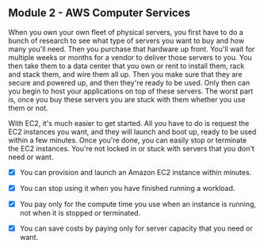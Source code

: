 ## Module 2 - AWS Computer Services

When you own your own fleet of physical servers, you first have to do a bunch of research to see what type of servers 
you want to buy and how many you'll need. 
Then you purchase that hardware up front. You'll wait for multiple weeks or months for a vendor to deliver those servers to you.
You then take them to a data center that you own or rent to install them, rack and stack them, and wire them all up. 
Then you make sure that they are secure and powered up, and then they're ready to be used. 
Only then can you begin to host your applications on top of these servers. 
The worst part is, once you buy these servers you are stuck with them whether you use them or not.

With EC2, it's much easier to get started. All you have to do is request the EC2 instances you want, and 
they will launch and boot up, ready to be used within a few minutes. 
Once you're done, you can easily stop or terminate the EC2 instances. 
You're not locked in or stuck with servers that you don't need or want.

- [x] You can provision and launch an Amazon EC2 instance within minutes.
- [x] You can stop using it when you have finished running a workload.
- [x] You pay only for the compute time you use when an instance is running, not when it is stopped or terminated.
- [x] You can save costs by paying only for server capacity that you need or want.

